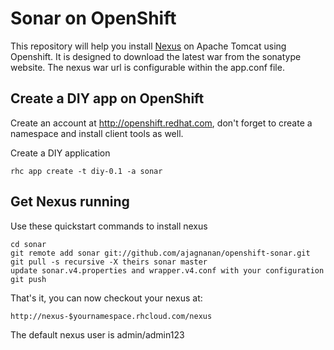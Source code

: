 Sonar on OpenShift
============================

This repository will help you install [Nexus](http://www.sonatype.org/nexus) on Apache Tomcat using Openshift. It is designed to download the
latest war from the sonatype website. The nexus war url is configurable within the app.conf file.

Create a DIY app on OpenShift
----------------------------

Create an account at http://openshift.redhat.com, don't forget to create a namespace and install client tools as well.

Create a DIY application

    rhc app create -t diy-0.1 -a sonar

Get Nexus running
----------------------------
Use these quickstart commands to install nexus

    cd sonar
    git remote add sonar git://github.com/ajagnanan/openshift-sonar.git
    git pull -s recursive -X theirs sonar master
    update sonar.v4.properties and wrapper.v4.conf with your configuration
    git push

That's it, you can now checkout your nexus at:

    http://nexus-$yournamespace.rhcloud.com/nexus

The default nexus user is admin/admin123